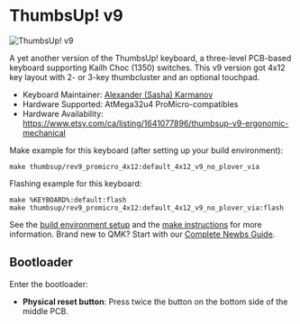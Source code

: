 # ThumbsUp! v9

![ThumbsUp! v9](https://imgur.com/a/B93pDJF)

A yet another version of the ThumbsUp! keyboard, a three-level PCB-based keyboard supporting Kailh Choc (1350) switches.
This v9 version got 4x12 key layout with 2- or 3-key thumbcluster and an optional touchpad.


* Keyboard Maintainer: [Alexander (Sasha) Karmanov](https://github.com/ak66666)
* Hardware Supported: AtMega32u4 ProMicro-compatibles
* Hardware Availability: https://www.etsy.com/ca/listing/1641077896/thumbsup-v9-ergonomic-mechanical

Make example for this keyboard (after setting up your build environment):

    make thumbsup/rev9_promicro_4x12:default_4x12_v9_no_plover_via

Flashing example for this keyboard:

    make %KEYBOARD%:default:flash
    make thumbsup/rev9_promicro_4x12:default_4x12_v9_no_plover_via:flash

See the [build environment setup](https://docs.qmk.fm/#/getting_started_build_tools) and the [make instructions](https://docs.qmk.fm/#/getting_started_make_guide) for more information. Brand new to QMK? Start with our [Complete Newbs Guide](https://docs.qmk.fm/#/newbs).

## Bootloader

Enter the bootloader:

* **Physical reset button**: Press twice the button on the bottom side of the middle PCB.
